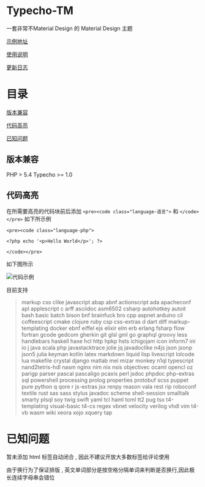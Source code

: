 # Typecho-TM
一套非常不Material Design 的 Material Design 主题

[示例地址](http://tm.theme.acg.vc)

[使用说明](https://blog.acg.vc/nichijou/Theme-TM.html)

[更新日志](https://blog.acg.vc/nichijou/TM-UP.html)

# 目录
[版本兼容](#版本兼容)

[代码高亮](#代码高亮)

[已知问题](#已知问题)

## 版本兼容

PHP > 5.4  Typecho >= 1.0

## 代码高亮

在所需要高亮的代码块前后添加 `<pre><code class="language-语言">` 和 `</code></pre>`
如下所示例

`<pre><code class="language-php">`

`<?php echo '<p>Hello World</p>'; ?>`

`</code></pre>`

如下图所示

![代码示例](https://blog.acg.vc/usr/uploads/2019/07/3351239450.png)

目前支持
>markup css clike javascript abap abnf actionscript ada apacheconf apl applescript c arff asciidoc asm6502 csharp autohotkey autoit bash basic batch bison bnf brainfuck bro cpp aspnet arduino cil coffeescript cmake clojure ruby csp css-extras d dart diff markup-templating docker ebnf eiffel ejs elixir elm erb erlang fsharp flow fortran gcode gedcom gherkin git glsl gml go graphql groovy less handlebars haskell haxe hcl http hpkp hsts ichigojam icon inform7 ini io j java scala php javastacktrace jolie jq javadoclike n4js json jsonp json5 julia keyman kotlin latex markdown liquid lisp livescript lolcode lua makefile crystal django matlab mel mizar monkey n1ql typescript nand2tetris-hdl nasm nginx nim nix nsis objectivec ocaml opencl oz parigp parser pascal pascaligo pcaxis perl jsdoc phpdoc php-extras sql powershell processing prolog properties protobuf scss puppet pure python q qore r js-extras jsx renpy reason vala rest rip roboconf textile rust sas sass stylus javadoc scheme shell-session smalltalk smarty plsql soy twig swift yaml tcl haml toml tt2 pug tsx t4-templating visual-basic t4-cs regex vbnet velocity verilog vhdl vim t4-vb wasm wiki xeora xojo xquery tap

# 已知问题

暂未添加 html 标签自动闭合 , 因此不建议开放大多数标签给评论使用

由于换行为了保证排版 , 英文单词部分是按空格分隔单词来判断是否换行,因此极长连续字母串会错位
